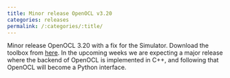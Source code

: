 ```yaml
---
title: Minor release OpenOCL v3.20
categories: releases
permalink: /:categories/:title/
---
```


Minor release OpenOCL 3.20 with a fix for the Simulator. Download the toolbox from [here](/get-started/). 
In the upcoming weeks we are expecting a major release where the backend of OpenOCL is implemented in C++, and following that OpenOCL will become a Python interface.
